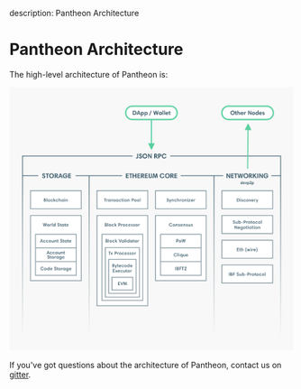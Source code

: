 description: Pantheon Architecture 
<!--- END of page meta data -->

# Pantheon Architecture

The high-level architecture of Pantheon is: 

![Architecture](../images/Architecture.png)

If you've got questions about the architecture of Pantheon, contact us on [gitter](https://gitter.im/PegaSysEng/pantheon). 